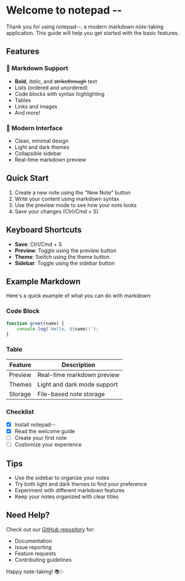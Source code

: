# Welcome to notepad --

Thank you for using notepad--, a modern markdown note-taking application. This guide will help you get started with the basic features.

## Features

### 📝 Markdown Support
- **Bold**, *italic*, and ~~strikethrough~~ text
- Lists (ordered and unordered)
- Code blocks with syntax highlighting
- Tables
- Links and images
- And more!

### 🎨 Modern Interface
- Clean, minimal design
- Light and dark themes
- Collapsible sidebar
- Real-time markdown preview

## Quick Start

1. Create a new note using the "New Note" button
2. Write your content using markdown syntax
3. Use the preview mode to see how your note looks
4. Save your changes (Ctrl/Cmd + S)

## Keyboard Shortcuts

- **Save**: Ctrl/Cmd + S
- **Preview**: Toggle using the preview button
- **Theme**: Switch using the theme button
- **Sidebar**: Toggle using the sidebar button

## Example Markdown

Here's a quick example of what you can do with markdown:

### Code Block
```javascript
function greet(name) {
    console.log(`Hello, ${name}!`);
}
```

### Table
| Feature | Description |
|---------|-------------|
| Preview | Real-time markdown preview |
| Themes  | Light and dark mode support |
| Storage | File-based note storage |

### Checklist
- [x] Install notepad--
- [x] Read the welcome guide
- [ ] Create your first note
- [ ] Customize your experience

## Tips

- Use the sidebar to organize your notes
- Try both light and dark themes to find your preference
- Experiment with different markdown features
- Keep your notes organized with clear titles

## Need Help?

Check out our [GitHub repository](https://github.com/yourusername/notepad--) for:
- Documentation
- Issue reporting
- Feature requests
- Contributing guidelines

Happy note-taking! 📚✨

